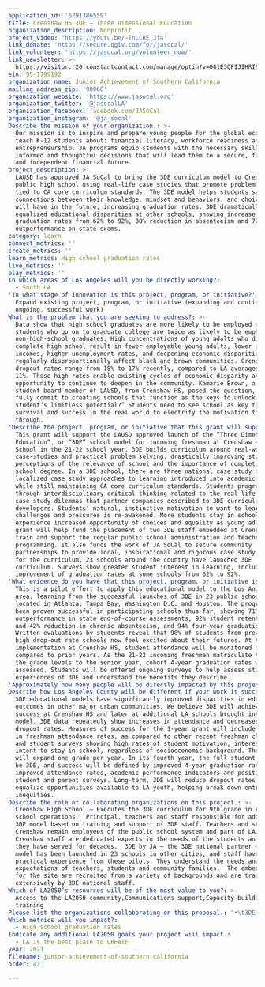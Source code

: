 ```yaml
---
application_id: '6291386559'
title: Crenshaw HS 3DE – Three Dimensional Education
organization_description: Nonprofit
project_video: 'https://youtu.be/-TnLCRE_Jf4'
link_donate: 'https://secure.qgiv.com/for/jasocal/'
link_volunteer: 'https://jasocal.org/volunteer_now/'
link_newsletter: >-
  https://visitor.r20.constantcontact.com/manage/optin?v=001E3QFIJIHRIBRe-N5TLSAJwW5xHZzEt7Kx0bGbgcf8m_9aUk9HNSQnorRaob0kD08V2I9S0Y2bllFCe2Gl5Dv2m_aErwDgv1S
ein: 95-1799192
organization_name: Junior Achievement of Southern California
mailing_address_zip: '90068'
organization_website: 'https://www.jasocal.org'
organization_twitter: '@jasocalLA'
organization_facebook: facebook.com/JASoCal
organization_instagram: '@ja_socal'
Describe the mission of your organization.: >-
  Our mission is to inspire and prepare young people for the global economy. We
  teach K-12 students about: financial literacy, workforce readiness and
  entrepreneurship. JA programs equip students with the necessary skills to make
  informed and thoughtful decisions that will lead them to a secure, fulfilling
  and independent financial future.
project_description: >-
  LAUSD has approved JA SoCal to bring the 3DE curriculum model to Crenshaw
  public high school using real-life case studies that promote problem solving
  tied to CA core curriculum standards. The 3DE model helps students see
  connections between their knowledge, mindset and behaviors, and choices they
  will have in the future, increasing graduation rates. 3DE dramatically
  equalized educational disparities at other schools, showing increase of 4-year
  graduation rates from 62% to 92%, 38% reduction in absenteeism and 72%
  outperformance on state exams.
category: learn
connect_metrics: ''
create_metrics: ''
learn_metrics: High school graduation rates
live_metrics: ''
play_metrics: ''
In which areas of Los Angeles will you be directly working?:
  - South LA
'In what stage of innovation is this project, program, or initiative?': >-
  Expand existing project, program, or initiative (expanding and continuing
  ongoing, successful work)
What is the problem that you are seeking to address?: >-
  Data show that high school graduates are more likely to be employed and
  students who go on to graduate college are twice as likely to be employed as
  non-high-school graduates. High concentrations of young adults who did not
  complete high school result in fewer employable young adults, lower average
  incomes, higher unemployment rates, and deepening economic disparities that
  regularly disproportionally affect black and brown communities. Crenshaw HS
  dropout rates range from 15% to 17% recently, compared to LA averages of 9% to
  11%. These high rates enable existing cycles of economic disparity and unequal
  opportunity to continue to deepen in the community. Kamarie Brown, a special
  student board member of LAUSD, from Crenshaw HS, posed the question, “Will we
  fully commit to creating schools that function as the keys to unlock a
  student’s limitless potential?” Students need to see school as key to their
  survival and success in the real world to electrify the motivation to make it
  through.
'Describe the project, program, or initiative that this grant will support to address the problem identified.': >-
  This grant will support the LAUSD approved launch of the “Three Dimensional
  Education”, or “3DE” school model for incoming freshman at Crenshaw High
  School in the 21-22 school year. 3DE builds curriculum around real-world
  case-studies and practical problem solving, drastically improving students’
  perceptions of the relevance of school and the importance of completing a high
  school degree. In a 3DE school, there are three national case study and three
  localized case study approaches to learning introduced into academic courses,
  while still maintaining CA core curriculum standards. Students progress
  through interdisciplinary critical thinking related to the real-life actual
  case study dilemmas that partner companies described to 3DE curriculum
  developers. Students’ natural, instinctive motivation to want to learn despite
  challenges and pressures is re-awakened. More students stay in school and
  experience increased opportunity of choices and equality as young adults. This
  grant will help fund the placement of two 3DE staff embedded at Crenshaw HS to
  train and support the regular public school administration and teachers in 3DE
  programming. It also funds the work of JA SoCal to secure community
  partnerships to provide local, inspirational and rigorous case study stories
  for the curriculum. 23 schools around the country have launched 3DE
  curriculum. Surveys show greater student interest in learning, including
  improvement of graduation rates at some schools from 62% to 92%. 
'What evidence do you have that this project, program, or initiative is or will be successful, and how will you define and measure success?': >-
  This is a pilot effort to apply this educational model to the Los Angeles
  area, learning from the successful launches of 3DE in 23 public schools
  located in Atlanta, Tampa Bay, Washington D.C. and Houston. The program has
  been proven successful in participating schools thus far, showing 71%
  outperformance in state end-of-course assessments, 92% student retention rate
  and 42% reduction in chronic absenteeism, and 94% four-year graduation rates.
  Written evaluations by students reveal that 98% of students from previously
  high drop-out rate schools now feel excited about their futures. At this
  implementation at Crenshaw HS, student attendance will be monitored and
  compared to prior years. As the 21-22 incoming freshmen matriculate through
  the grade levels to the senior year, cohort 4-year graduation rates will be
  assessed. Students will be offered ongoing surveys to help assess students’
  experiences of 3DE and understand the benefits they describe.
'Approximately how many people will be directly impacted by this project, program, or initiative?': '45'
Describe how Los Angeles County will be different if your work is successful.: >-
  3DE educational models have significantly improved disparities in educational
  outcomes in other major urban communities. We believe 3DE will achieve similar
  success at Crenshaw HS and later at additional LA schools brought into the
  model. 3DE data repeatedly show increases in attendance and decreases in
  dropout rates. Measures of success for the 1-year grant will include increases
  in freshman attendance rates, as compared to other recent freshman classes,
  and student surveys showing high rates of student motivation, interest, and
  intent to stay in school, regardless of socioeconomic background. The program
  will expand one grade per year. In its fourth year, the full student body will
  be 3DE, and success will be defined by improved 4-year graduation rates,
  improved attendance rates, academic performance indicators and positive
  student and parent surveys. Long-term, 3DE will reduce dropout rates and
  equalize opportunities available to LA youth, helping break down entrenched
  inequities.
Describe the role of collaborating organizations on this project.: >-
  Crenshaw High School – Executes the 3DE curriculum for 9th grade in regular
  school operations.  Principal, teachers and staff responsible for adopting the
  3DE model based on training and support of 3DE staff. Teachers and staff at
  Crenshaw remain employees of the public school system and part of LAUSD.
  Crenshaw staff are dedicated experts in the needs of the students and families
  they have served for decades.  3DE by JA – the 3DE national partner – The 3DE
  model has been launched in 23 schools in other cities, and staff have the
  practical experience from these pilots. They understand the needs and
  expectations of teachers, students and community families.  The embedded staff
  for the site are recruited from a variety of backgrounds and are trained
  extensively by 3DE national staff.
Which of LA2050’s resources will be of the most value to you?: >-
  Access to the LA2050 community,Communications support,Capacity-building and
  training
Please list the organizations collaborating on this proposal.: "•\t3DE by JA •\tCrenshaw High School"
Which metrics will you impact?:
  - High school graduation rates
Indicate any additional LA2050 goals your project will impact.:
  - LA is the best place to CREATE
year: 2021
filename: junior-achievement-of-southern-california
order: 42

---
```


